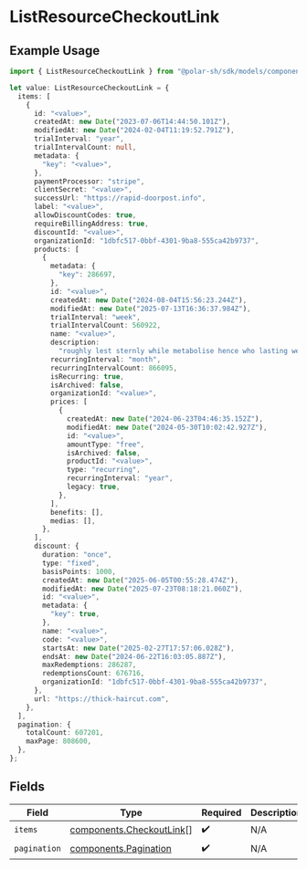# ListResourceCheckoutLink

## Example Usage

```typescript
import { ListResourceCheckoutLink } from "@polar-sh/sdk/models/components/listresourcecheckoutlink.js";

let value: ListResourceCheckoutLink = {
  items: [
    {
      id: "<value>",
      createdAt: new Date("2023-07-06T14:44:50.101Z"),
      modifiedAt: new Date("2024-02-04T11:19:52.791Z"),
      trialInterval: "year",
      trialIntervalCount: null,
      metadata: {
        "key": "<value>",
      },
      paymentProcessor: "stripe",
      clientSecret: "<value>",
      successUrl: "https://rapid-doorpost.info",
      label: "<value>",
      allowDiscountCodes: true,
      requireBillingAddress: true,
      discountId: "<value>",
      organizationId: "1dbfc517-0bbf-4301-9ba8-555ca42b9737",
      products: [
        {
          metadata: {
            "key": 286697,
          },
          id: "<value>",
          createdAt: new Date("2024-08-04T15:56:23.244Z"),
          modifiedAt: new Date("2025-07-13T16:36:37.984Z"),
          trialInterval: "week",
          trialIntervalCount: 560922,
          name: "<value>",
          description:
            "roughly lest sternly while metabolise hence who lasting wee spherical",
          recurringInterval: "month",
          recurringIntervalCount: 866095,
          isRecurring: true,
          isArchived: false,
          organizationId: "<value>",
          prices: [
            {
              createdAt: new Date("2024-06-23T04:46:35.152Z"),
              modifiedAt: new Date("2024-05-30T10:02:42.927Z"),
              id: "<value>",
              amountType: "free",
              isArchived: false,
              productId: "<value>",
              type: "recurring",
              recurringInterval: "year",
              legacy: true,
            },
          ],
          benefits: [],
          medias: [],
        },
      ],
      discount: {
        duration: "once",
        type: "fixed",
        basisPoints: 1000,
        createdAt: new Date("2025-06-05T00:55:28.474Z"),
        modifiedAt: new Date("2025-07-23T08:18:21.060Z"),
        id: "<value>",
        metadata: {
          "key": true,
        },
        name: "<value>",
        code: "<value>",
        startsAt: new Date("2025-02-27T17:57:06.028Z"),
        endsAt: new Date("2024-06-22T16:03:05.887Z"),
        maxRedemptions: 286287,
        redemptionsCount: 676716,
        organizationId: "1dbfc517-0bbf-4301-9ba8-555ca42b9737",
      },
      url: "https://thick-haircut.com",
    },
  ],
  pagination: {
    totalCount: 607201,
    maxPage: 808600,
  },
};
```

## Fields

| Field                                                                | Type                                                                 | Required                                                             | Description                                                          |
| -------------------------------------------------------------------- | -------------------------------------------------------------------- | -------------------------------------------------------------------- | -------------------------------------------------------------------- |
| `items`                                                              | [components.CheckoutLink](../../models/components/checkoutlink.md)[] | :heavy_check_mark:                                                   | N/A                                                                  |
| `pagination`                                                         | [components.Pagination](../../models/components/pagination.md)       | :heavy_check_mark:                                                   | N/A                                                                  |